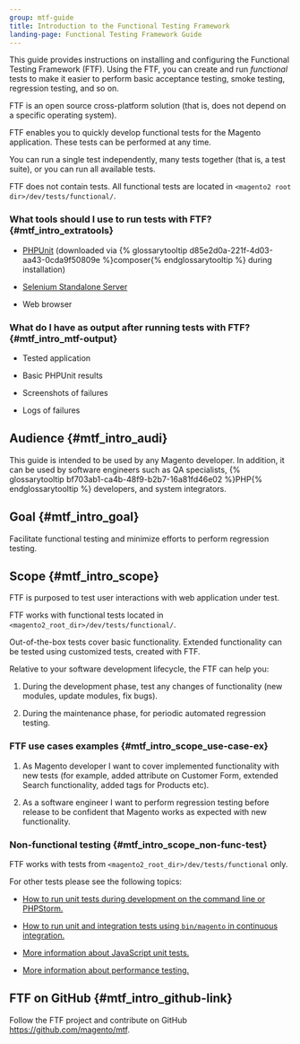 ```yaml
---
group: mtf-guide
title: Introduction to the Functional Testing Framework
landing-page: Functional Testing Framework Guide
---
```


This guide provides instructions on installing and configuring the Functional Testing Framework (FTF). Using the FTF, you can create and run *functional* tests to make it easier to perform basic acceptance testing, smoke testing, regression testing, and so on.

FTF is an open source cross-platform solution (that is, does not depend on a specific operating system).

FTF enables you to quickly develop functional tests for the Magento application. These tests can be performed at any time.

You can run a single test independently, many tests together (that is, a test suite), or you can run all available tests.

FTF does not contain tests. All functional tests are located in `<magento2 root dir>/dev/tests/functional/`. 

### What tools should I use to run tests with FTF?   {#mtf_intro_extratools}

-   [PHPUnit][] (downloaded via {% glossarytooltip d85e2d0a-221f-4d03-aa43-0cda9f50809e %}composer{% endglossarytooltip %} during installation)

-   [Selenium Standalone Server][]

-   Web browser

### What do I have as output after running tests with FTF?   {#mtf_intro_mtf-output}

-   Tested application

-   Basic PHPUnit results

-   Screenshots of failures

-   Logs of failures

## Audience   {#mtf_intro_audi}

This guide is intended to be used by any Magento developer. In addition, it can be used by software engineers such as QA specialists, {% glossarytooltip bf703ab1-ca4b-48f9-b2b7-16a81fd46e02 %}PHP{% endglossarytooltip %} developers, and system integrators.

## Goal   {#mtf_intro_goal}

Facilitate functional testing and minimize efforts to perform
regression testing.

## Scope   {#mtf_intro_scope}

FTF is purposed to test user interactions with web application under
test.

FTF works with functional tests located in
`<magento2_root_dir>/dev/tests/functional/`.

Out-of-the-box tests cover basic functionality. Extended functionality
can be tested using customized tests, created with FTF.

Relative to your software development lifecycle, the FTF can help you:

1.    During the development phase, test any changes of functionality (new modules, update modules, fix bugs).

1.    During the maintenance phase, for periodic automated regression testing.

### FTF use cases examples   {#mtf_intro_scope_use-case-ex}

1.    As Magento developer I want to cover implemented functionality with new tests (for example, added attribute on Customer Form, extended Search functionality, added tags for Products etc).

1.    As a software engineer I want to perform regression testing before release to be confident that Magento works as expected with new functionality.

### Non-functional testing   {#mtf_intro_scope_non-func-test}

FTF works with tests from `<magento2_root_dir>/dev/tests/functional` only.

For other tests please see the following topics:

- <a href="{{ page.baseurl }}/test/unit/unit_test_execution.html">How to run unit tests during development on the command line or PHPStorm.</a>

- <a href="{{ page.baseurl }}/config-guide/cli/config-cli-subcommands-test.html">How to run unit and integration tests using `bin/magento` in continuous integration.</a>

- <a href="{{ page.baseurl }}/test/js/test_js-unit.html">More information about JavaScript unit tests.</a>

- <a href="{{ page.baseurl }}/config-guide/cli/config-cli-subcommands-perf-data.html">More information about performance testing.</a>

## FTF on GitHub   {#mtf_intro_github-link}

Follow the FTF project and contribute on GitHub
<https://github.com/magento/mtf>.


[Selenium Standalone Server]: http://www.seleniumhq.org/download/
[PHPUnit]: https://phpunit.de/

